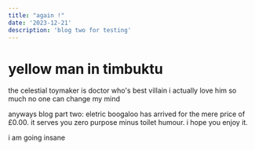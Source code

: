 ```yaml
---
title: "again !"
date: '2023-12-21'
description: 'blog two for testing'
---
```


# yellow man in timbuktu

the celestial toymaker is doctor who's best villain i actually love him so much no one can change my mind

anyways blog part two: eletric boogaloo has arrived for the mere price of £0.00. it serves you zero purpose minus toilet humour. i hope you enjoy it.

i
am
going
insane